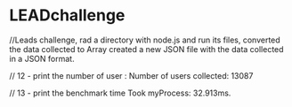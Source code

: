 # LEADchallenge
//Leads challenge, rad a directory with node.js and run its files, converted the data collected to Array created a new JSON file with the data collected in a JSON format. 

// 12 - print the number of user :  Number of users collected: 13087

// 13 - print the benchmark time Took myProcess: 32.913ms.
